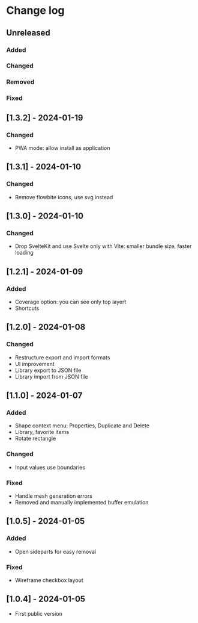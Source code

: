 # Change log

## Unreleased

### Added

### Changed

### Removed

### Fixed

## [1.3.2] - 2024-01-19

### Changed

- PWA mode: allow install as application

## [1.3.1] - 2024-01-10

### Changed

- Remove flowbite icons, use svg instead

## [1.3.0] - 2024-01-10

### Changed

- Drop SvelteKit and use Svelte only with Vite: smaller bundle size, faster loading

## [1.2.1] - 2024-01-09

### Added

- Coverage option: you can see only top layert
- Shortcuts

## [1.2.0] - 2024-01-08

### Changed

- Restructure export and import formats
- UI improvement
- Library export to JSON file
- Library import from JSON file

## [1.1.0] - 2024-01-07

### Added

- Shape context menu: Properties, Duplicate and Delete
- Library, favorite items
- Rotate rectangle

### Changed

- Input values use boundaries

### Fixed

- Handle mesh generation errors
- Removed and manually implemented buffer emulation

## [1.0.5] - 2024-01-05

### Added

- Open sideparts for easy removal

### Fixed

- Wireframe checkbox layout

## [1.0.4] - 2024-01-05

- First public version
